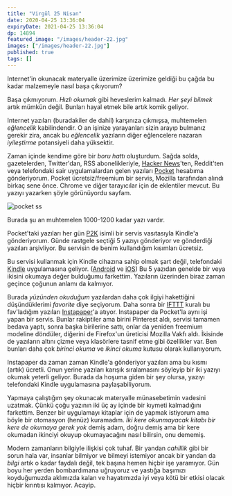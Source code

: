 ```yaml
---
title: "Virgül 25 Nisan"
date: 2020-04-25 13:36:04
expiryDate: 2021-04-25 13:36:04
dp: 14894
featured_image: "/images/header-22.jpg"
images: ["/images/header-22.jpg"]
published: true
tags: []
---
```




Internet'in okunacak materyalle üzerimize üzerimize geldiği bu çağda bu kadar malzemeyle nasıl başa
çıkıyorum?

Başa çıkmıyorum. *Hızlı okumak* gibi heveslerim kalmadı. *Her şeyi bilmek* artık mümkün
değil. Bunları hayal etmek bile artık komik geliyor. 

Internet yazıları (buradakiler de dahil) karşınıza çıkmışsa, muhtemelen *eğlencelik* kabilindendir.
O an işinize yarayanları sizin arayıp bulmanız gerekir zira, ancak bu *eğlencelik* yazıların 
diğer eğlencelere nazaran *iyileştirme* potansiyeli daha yüksektir. 

Zaman içinde kendime göre bir *boru hattı* oluşturdum. Sağda solda, gazetelerden, Twitter'dan, RSS abonelikleriyle, [Hacker News](https://news.ycombinator.com/)'ten,
Reddit'ten veya telefondaki sair uygulamalardan gelen yazıları [Pocket](https://getpocket.com)
hesabıma gönderiyorum. Pocket ücretsiz/freemium bir servis, Mozilla tarafından alındı birkaç sene önce. Chrome ve diğer tarayıcılar için de eklentiler mevcut. Bu yazıyı yazarken şöyle görünüyordu sayfam. 

![pocket ss]({attach}pocket-ss.png)

Burada şu an muhtemelen 1000-1200 kadar yazı vardır. 

Pocket'taki yazıları her gün [P2K](https://p2k.co/) isimli bir servis vasıtasıyla Kindle'a
gönderiyorum. Günde rastgele seçtiği 5 yazıyı gönderiyor ve gönderdiği yazıları arşivliyor. Bu
servisin de benim kullandığım kısımları ücretsiz. 

Bu servisi kullanmak için Kindle cihazına sahip olmak şart değil, telefondaki [Kindle](https://www.amazon.com/b?node=16571048011)
uygulamasına geliyor. ([Android](https://play.google.com/store/apps/details?id=com.amazon.kindle&hl=en) ve [iOS](https://apps.apple.com/us/app/id302584613)) Bu 5 yazıdan genelde bir veya ikisini okumaya değer bulduğumu farkettim. Yazıların üzerinden biraz zaman geçince çoğunun anlamı da kalmıyor. 

Burada *yüzünden okuduğum* yazılardan daha çok ilgiyi hakettiğini düşündüklerimi *favorite* diye
seçiyorum. Daha sonra bir [IFTTT](https://ifttt.com/applets/81148083d-if-new-favorite-item-by-emresahin-then-save-item) kuralı bu fav'ladığım yazıları [Instapaper](https://www.instapaper.com/)'a atıyor. Instapaper da Pocket'la aynı işi yapan bir servis. Bunlar rakiptiler ama birini Pinterest aldı, servisi tamamen bedava yaptı, sonra başka birilerine sattı, onlar da yeniden freemium modeline döndüler, diğerini de Firefox'un üreticisi Mozilla Vakfı aldı. İkisinde de yazıların altını çizme veya klasörlere tasnif etme gibi özellikler var. Ben bunları daha çok *birinci okuma* ve *ikinci okuma* kutusu olarak kullanıyorum. 

Instapaper da zaman zaman Kindle'a gönderiyor yazıları ama bu kısmı (artık) ücretli. Onun yerine
yazıları karışık sıralamasını söyleyip bir iki yazıyı okumak yeterli geliyor. Burada da hoşuma
giden bir şey olursa, yazıyı telefondaki Kindle uygulamasına paylaşabiliyorum. 

Yapmaya çalıştığım şey okunacak materyalle münasebetimin vadesini uzatmak. Çünkü çoğu
yazının iki üç ay içinde bir kıymeti kalmadığını farkettim. Benzer bir uygulamayı kitaplar için de
yapmak istiyorum ama böyle bir otomasyon (henüz) kuramadım. *İki kere okunmayacak kitabı bir kere de
okumaya gerek yok* demiş adam, doğru demiş ama bir kere okumadan ikinciyi okuyup okumayacağını nasıl
bilirsin, onu dememiş. 

Modern zamanların bilgiyle ilişkisi çok tuhaf. Bir yandan *cahillik* gibi bir sorun hala var,
insanlar bilmiyor ve bilmeyi istemiyor ancak bir yandan da *bilgi* artık o kadar faydalı 
değil, tek başına hemen hiçbir işe yaramıyor. Gün boyu her yerden bombardımana uğruyoruz ve yastığa başımızı koyduğumuzda aklımızda kalan ve hayatımızda iyi veya kötü bir etkisi olacak hiçbir kırıntısı kalmıyor. Acayip. 

